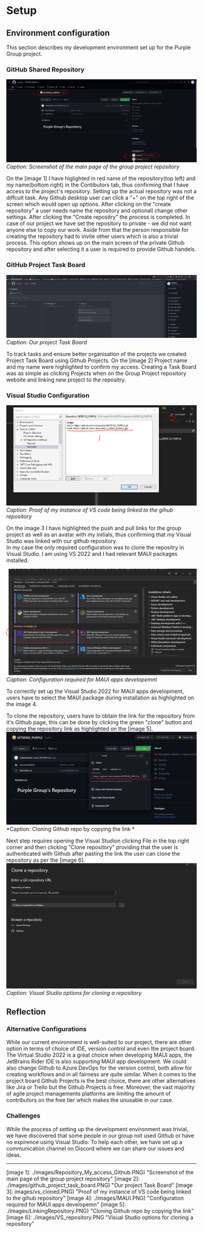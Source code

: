 # Setup

## Environment configuration

This section describes my development environment set up for the Purple Group project. 
### GitHub Shared Repository

![image 1](./images/Repository_My_access_Github.PNG)
*Caption: Screenshot of the main page of the group project repository*

On the [image 1] I have higlighted in red name of the repository(top left) and my name(bottom right) in the Contibutors tab, thus confirming that I have access to the project's repository.
Setting up the actual repository was not a diffcult task. Any Github desktop user can click a "+" on the top right of the screen which would open up options. After clicking on the "create repository" a user needs name the repository and optionall change other settings. After clicking the "Create repositry" the process is completed.
In case of our project we have set the repository to private - we did not want anyone else to copy our work. 
Aside from that the person responsible for creating the repository had to invite other users which is also a trivial process. This option shows up on the main screen of the private Github repository and after selecting it a user is required to provide Github handels.

### GitHub Project Task Board

![image 2](./images/github_project_task_board.PNG)
*Caption: Our project Task Board*

To track tasks and ensure better organisation of the projects we created Project Task Board using Github Projects. On the [image 2] Project name and my name were highlighted to confirm my access. 
Creating a Task Board was as simple as clicking Projects when on the Group Project repository website and linking new project to the repositry. 

### Visual Studio Configuration

![image 3](./images/vs_cloned.PNG)
*Caption: Proof of my instance of VS code being linked to the gihub repository*

On the image 3 I have highlighted the push and pull links for the group project as well as an avatar with my initials, thus confirming that my Visual Studio was linked with our github repository.  
In my case the only required configuration was to clone the repositry in Visual Studio. I am using VS 2022 and I had relevant MAUI packages installed. 

![image 4](./images/MAUI.PNG)
*Caption: Configuration required for MAUI apps developemnt*

To correctly set up the Visual Studio 2022 for MAUI apps development, users have to select the MAUI package during installation as highlighted on the image 4.  

To clone the repository, users have to obtain the link for the repository from it's Github page, this can be done by clicking the green "clone" button and copying the repository link as highlighted on the [image 5]. 
![image 5](./images/LinkingRepository.PNG)
*Caption: Cloning Github repo by copying the link *

Next step requires opening the Visual Studion clicking File in the top right corner and then clicking "Clone repository" providing that the user is authenticated with Github after pasting the link the user can clone the repository as per the [image 6].
![image 6](./images/VS_repository.PNG)
*Caption: Visual Studio options for cloning a repository*
## Reflection

### Alternative Configurations

While our current environment is well-suited to our project, there are other option in terms of choice of IDE, version control and even the project board.
The Virtual Studio 2022 is a great choice when developing MAUI apps, the JetBrains Rider IDE is also supporting MAUI app development. 
We could also change Github to Azure DevOps for the version control, both allow for creating workflows and in all fairness are quite similar. 
When it comes to the project board Github Projects is the best choice, there are other alternatives like Jira or Trello but the Github Projects is free. 
Moreover, the vast majority of agile project managements platforms are limiting the amount of contributors on the free tier which makes the unusable in our case.



### Challenges

While the process of setting up the development environment was trivial, we have discovered that some people in our group not used Github or have no expirence using Visual Studio.
To help each other, we have set up a communication channel on Discord where we can share our issues and ideas. 

---
[image 1]: ./images/Repository_My_access_Github.PNG) "Screenshot of the main page of the group project repository"
[image 2]: ./images/github_project_task_board.PNG) "Our project Task Board"
[image 3]: images/vs_cloned.PNG) "Proof of my instance of VS code being linked to the gihub repository"
[image 4]: ./images/MAUI.PNG) "Configuration required for MAUI apps developemn"
[image 5]: ./images/LinkingRepository.PNG) "Cloning Github repo by copying the link"
[image 6]: ./images/VS_repository.PNG "Visual Studio options for cloning a repository"
